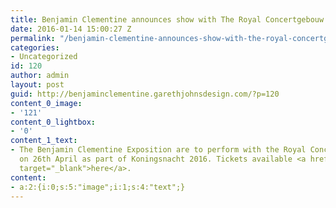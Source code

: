 ```yaml
---
title: Benjamin Clementine announces show with The Royal Concertgebouw Orchestra
date: 2016-01-14 15:00:27 Z
permalink: "/benjamin-clementine-announces-show-with-the-royal-concertgebouw-orchestra/"
categories:
- Uncategorized
id: 120
author: admin
layout: post
guid: http://benjaminclementine.garethjohnsdesign.com/?p=120
content_0_image:
- '121'
content_0_lightbox:
- '0'
content_1_text:
- The Benjamin Clementine Exposition are to perform with the Royal Concertgebouw Orchestra
  on 26th April as part of Koningsnacht 2016. Tickets available <a href="http://concertgebouworkest.nl/koningsnacht"
  target="_blank">here</a>.
content:
- a:2:{i:0;s:5:"image";i:1;s:4:"text";}
---
```


